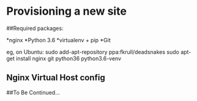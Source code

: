 Provisioning a new site
=======================

##Required packages:

*nginx
*Python 3.6
*virtualenv + pip
*Git

eg, on Ubuntu:
	sudo add-apt-repository ppa:fkrull/deadsnakes
	sudo apt-get install nginx git python36 python3.6-venv
	
## Nginx Virtual Host config

##To Be Continued...